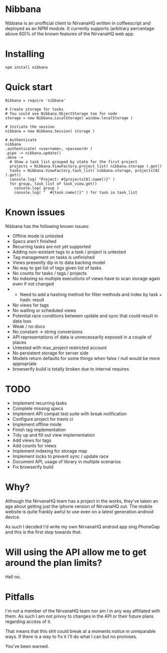 # Nibbana
Nibbana is an unofficial client to NirvanaHQ written in coffeescript and deployed as an NPM module.
It currently supports (arbitrary percentage above 60)% of the known features of the NirvanaHQ web app.

# Installing

    npm install nibbana

# Quick start

    Nibbana = require 'nibbana'

    # Create storage for tasks
    # You could use Nibbana.ObjectStorage too for node
    storage = new Nibbana.LocalStorage( window.localStorage )

    # Initiate the session
    nibbana = new Nibbana.Session( storage )

    # Authenticate
    nibbana
    .authenticate( <username>, <password> )
    .pipe -> nibbana.update()
    .done ->
      # Show a task list grouped by state for the first project
      projects = Nibbana.ViewFactory.project_list( nibbana.storage ).get()
      tasks = Nibbana.ViewFactory.task_list( nibbana.storage, projects[0] ).get()
      console.log( "Project: #{projects[0].name()}" )
      for group, task_list of task_view.get()
        console.log( group )
        console.log( "  #{task.name()}" ) for task in task_list

# Known issues
Nibbana has the following known issues:

 * Offline mode is untested
 * Specs aren't finished
 * Recurring tasks are not yet supported
 * Adding non-existant tags to a task / project is untested
 * Tag management on tasks is unfinished
 * Views presently dip in to data backing model
 * No way to get list of tags given list of tasks
 * No counts for tasks / tags / projects
 * No indexing so multiple executions of views have to scan storage again even if not changed
 * * Need to add a hashing method for filter methods and index by task + hash: result
 * No views for tags
 * No waiting or scheduled views
 * Potential race conditions between update and sync that could result in data loss
 * Weak / no docs
 * No constant -> string conversions
 * API representations of data is unnecessarily exposed in a couple of places
 * Untested with max_project restricted account
 * No persistent storage for server side
 * Models return defaults for some things when false / null would be more appropriate
 * browserify build is totally broken due to internal requires

# TODO
 * Implement recurring tasks
 * Complete missing specs
 * Implement API compat test suite with break notification
 * Configure project for travis ci
 * Implement offline mode
 * Finish tag implementation
 * Tidy up and fill out view implementation
 * Add views for tags
 * Add counts for views
 * Implement indexing for storage map
 * Implement locks to prevent sync / update race
 * Document API, usage of library in multiple scenarios
 * Fix browserify build

# Why?
Although the NirvanaHQ team has a project in the works, they've taken an age about getting just the iphone version of NirvanaHQ out.
The mobile website is quite frankly awful to use even on a latest generation android device.

As such I decided I'd write my own NirvanaHQ android app sing PhoneGap and this is the first step towards that.

# Will using the API allow me to get around the plan limits?
Hell no.

# Pitfalls
I'm not a member of the NirvanaHQ team nor am I in any way affiliated with them.
As such I am not privvy to changes in the API or their future plans regarding access of it.

That means that this shit could break at a moments notice in unreparable ways.
If there is a way to fix it I'll do what I can but no promises.

You've been warned.